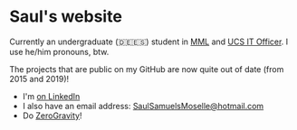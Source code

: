 # Saul's website

Currently an undergraduate (🇩🇪🇪🇸) student in [MML](https://www.mmll.cam.ac.uk/) and [UCS IT Officer](https://ucs.clare.cam.ac.uk/). I use he/him pronouns, btw.

The projects that are public on my GitHub are now quite out of date (from 2015 and 2019)!

- I'm [on LinkedIn](https://www.linkedin.com/in/saul-samuels-moselle/)
- I also have an email address: <SaulSamuelsMoselle@hotmail.com>
- Do [ZeroGravity](https://www.zerogravity.co.uk/)!
